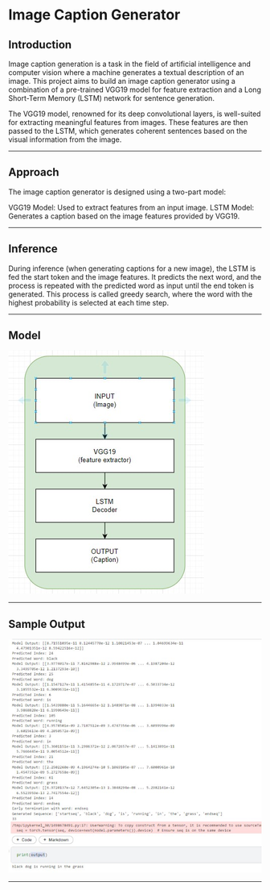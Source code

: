 # Image Caption Generator
## Introduction
Image caption generation is a task in the field of artificial intelligence and computer vision where a machine generates a textual description of an image. This project aims to build an image caption generator using a combination of a pre-trained VGG19 model for feature extraction and a Long Short-Term Memory (LSTM) network for sentence generation.

The VGG19 model, renowned for its deep convolutional layers, is well-suited for extracting meaningful features from images. These features are then passed to the LSTM, which generates coherent sentences based on the visual information from the image.

---

## Approach
The image caption generator is designed using a two-part model:

VGG19 Model: Used to extract features from an input image.
LSTM Model: Generates a caption based on the image features provided by VGG19.

---

## Inference
During inference (when generating captions for a new image), the LSTM is fed the start token and the image features. It predicts the next word, and the process is repeated with the predicted word as input until the end token is generated. This process is called greedy search, where the word with the highest probability is selected at each time step.

---
## Model
![img1](https://github.com/SwamySaxena/image_caption_generator/blob/main/image1.jpg)

---
## Sample Output
![img2](https://github.com/SwamySaxena/image_caption_generator/blob/main/image2.jpg)

---

